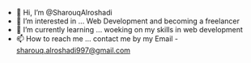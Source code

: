 - 👋 Hi, I’m @SharouqAlroshadi
- 👀 I’m interested in ... Web Development and becoming a freelancer
- 🌱 I’m currently learning ... woeking on my skills in web development
- 📫 How to reach me ... contact me by my Email - sharouq.alroshadi997@gmail.com
<!---
SharouqAlroshadi/SharouqAlroshadi is a ✨ special ✨ repository because its `README.md` (this file) appears on your GitHub profile.
You can click the Preview link to take a look at your changes.
--->
